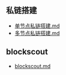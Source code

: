 ## 私链搭建

- [单节点私链搭建.md](docs%2F%E5%8D%95%E8%8A%82%E7%82%B9%E7%A7%81%E9%93%BE%E6%90%AD%E5%BB%BA.md)
- [多节点私链搭建.md](docs%2F%E5%A4%9A%E8%8A%82%E7%82%B9%E7%A7%81%E9%93%BE%E6%90%AD%E5%BB%BA.md)

## blockscout

- [blockscout.md](blockscout%2Fblockscout.md)